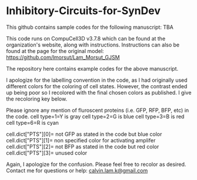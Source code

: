 # Inhibitory-Circuits-for-SynDev

This github contains sample codes for the following manuscript: TBA

This code runs on CompuCell3D v3.7.8 which can be found at the organization's website, along with instructions. Instructions can also be found at the page for the original model: https://github.com/lmorsut/Lam_Morsut_GJSM

The repository here contains example codes for the above manuscript.

I apologize for the labelling convention in the code, as I had originally used different colors for the coloring of cell states. 
However, the contrast ended up being poor so I recolored with the final chosen colors as published. 
I give the recoloring key below.

Please ignore any mention of fluroscent proteins (i.e. GFP, RFP, BFP, etc) in the code.
cell type=1=Y is gray
cell type=2=G is blue
cell type=3=B is red
cell type=6=R is cyan

cell.dict["PTS"][0]= not GFP as stated in the code but blue color
cell.dict["PTS"][1]= non specified color for activating amplifer
cell.dict["PTS"][2]= not BFP as stated in the code but red color
cell.dict["PTS"][3]= unused color

Again, I apologize for the confusion. Please feel free to recolor as desired.
Contact me for questions or help: calvin.lam.k@gmail.com
